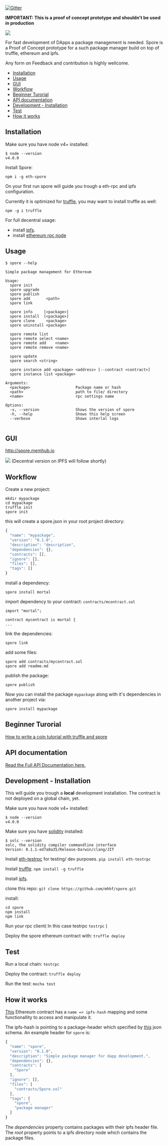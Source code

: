 
[![Gitter](https://badges.gitter.im/Join%20Chat.svg)](https://gitter.im/mhhf/spore?utm_source=badge&utm_medium=badge&utm_campaign=pr-badge&utm_content=body_badge)

**IMPORTANT: This is a proof of concept prototype and shouldn't be used in production**

![](named_logo.png)

For fast development of DApps a package management is needed. 
Spore is a Proof of Concept prototype for a such package manager build on top of truffle, ethereum and ipfs.

Any form on Feedback and contribution is highly wellcome.


- [Installation](#installation)
- [Usage](#usage)
- [GUI](#gui)
- [Workflow](#workflow)
- [Beginner Turorial](#beginner-turorial)
- [API documentation](#api-documentation)
- [Development - Installation](#development---installation)
- [Test](#test)
- [How it works](#how-it-works)


## Installation

Make sure you have node v4+ installed:
```
$ node --version
v4.0.0
```

Install Spore: 
```
npm i -g eth-spore
```

On your first run spore will guide you trough a eth-rpc and ipfs configuration.

Currently it is optimized for [truffle](https://github.com/ConsenSys/truffle), you may want to install truffle as well: 
```
npm -g i truffle
```

For full decentral usage:

* install [ipfs](https://ipfs.io/docs/install/).
* install [ethereum rpc node](https://ipfs.io/docs/install/)

## Usage

```
$ spore --help

Simple package management for Ethereum

Usage:
  spore init
  spore upgrade
  spore publish 
  spore add       <path>
  spore link
  
  spore info     [<package>]
  spore install  [<package>]
  spore clone     <package>
  spore uninstall <package>
  
  spore remote list
  spore remote select <name>
  spore remote add    <name>
  spore remote remove <name>
  
  spore update
  spore search <string>
  
  spore instance add <package> <address> [--contract <contract>]
  spore instance list <package>
  
Arguments:
  <package>                    Package name or hash
  <path>                       path to file/ directory
  <name>                       rpc settings name
  
Options:
  -v, --version                Shows the version of spore
  -h, --help                   Shows this help screen
  --verbose                    Shows interlal logs


```

## GUI
http://spore.memhub.io

![](gui.png)
(Decentral version on IPFS will follow shortly)

## Workflow
Create a new project:
```
mkdir mypackage 
cd mypackage
truffle init
spore init
```

this will create a spore.json in your root project directory:
```js
{
  "name": "mypackage",
  "version": "0.1.0",
  "description": "description",
  "dependencies": {},
  "contracts": [],
  "ignore": [],
  "files": [],
  "tags": []
}
```

install a dependency:
```
spore install mortal
```

import dependency to your contract: `contracts/mcontract.sol`
```
import "mortal";

contract mycontract is mortal {
...

```

link the dependencies:
```
spore link
```

add some files:
```
spore add contracts/mycontract.sol
spore add readme.md
```

publish the package:
```
spore publish
```

Now you can install the package `mypackage` along with it's dependencies in another project via:
```
spore install mypackage
```
## Beginner Turorial

[How to write a coin tutorial with truffle and spore](doc/tutorial_coin.md)

## API documentation

[Read the Full API Documentation here.](doc/api.md)


## Development - Installation
This will guide you trough a **local** development installation. The contract is not deployed on a global chain, yet.

Make sure you have node v4+ installed:
```
$ node --version
v4.0.0
```

Make sure you have [solidity](https://github.com/ethereum/cpp-ethereum/wiki) installed:

```
$ solc --version
solc, the solidity compiler commandline interface
Version: 0.1.1-ed7a8a35/Release-Darwin/clang/JIT
```

Install [eth-testrpc](https://github.com/ConsenSys/eth-testrpc) for testing/ dev purposes.
`pip install eth-testrpc`

Install [truffle](https://github.com/ConsenSys/truffle).
`npm install -g truffle`

Install [ipfs](https://ipfs.io/docs/install/).

clone this repo:
`git clone https://github.com/mhhf/spore.git`

install:
```
cd spore
npm install
npm link
```
Run your rpc client( In this case testrpc `testrpc` )

Deploy the spore ethereum contract with: `truffle deploy`


## Test
Run a local chain:
`testrpc`

Deploy the contract:
`truffle deploy`

Run the test:
`mocha test`

## How it works
[This](https://github.com/mhhf/spore/blob/master/contracts/Spore.sol) Ethereum contract has a ` name => ipfs-hash ` mapping and some functionallity to access and manipulate it.

The ipfs-hash is pointing to a package-header which specified by [this](https://github.com/mhhf/spore/blob/master/src/ipfs_spec.json) json schema.
An example header for `spore` is:
```js
{
  "name": "spore",
  "version": "0.1.0",
  "description": "Simple package manager for dapp development.",
  "dependencies": {},
  "contracts": [
    "Spore"
  ],
  "ignore": [],
  "files": [
    "contracts/Spore.sol"
  ],
  "tags": [
    "spore",
    "package manager"
  ]
}

```

The *dependencies* property contains packages with their ipfs header file.
The *root* property points to a ipfs directory node which contains the package files.
